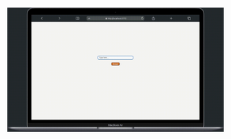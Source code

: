 ![](https://github.com/davidschwarz153/Encrypter/blob/main/Macbook-Air-localhost-s0c4mxali3i0sd.gif)
